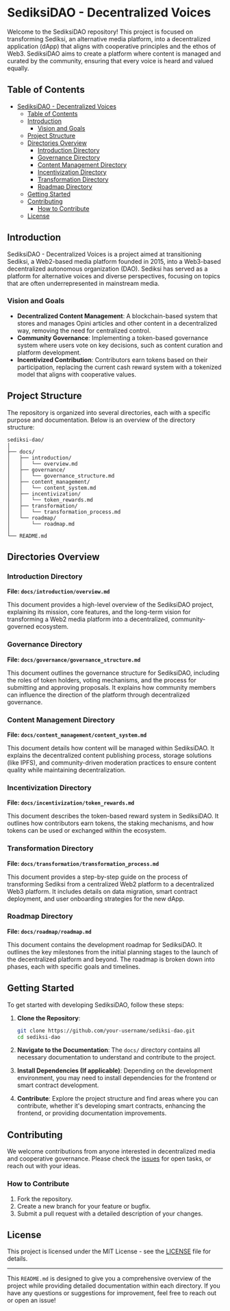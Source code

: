 # SediksiDAO - Decentralized Voices

Welcome to the SediksiDAO repository! This project is focused on transforming Sediksi, an alternative media platform, into a decentralized application (dApp) that aligns with cooperative principles and the ethos of Web3. SediksiDAO aims to create a platform where content is managed and curated by the community, ensuring that every voice is heard and valued equally.

## Table of Contents

- [SediksiDAO - Decentralized Voices](#sediksidao---decentralized-voices)
  - [Table of Contents](#table-of-contents)
  - [Introduction](#introduction)
    - [Vision and Goals](#vision-and-goals)
  - [Project Structure](#project-structure)
  - [Directories Overview](#directories-overview)
    - [Introduction Directory](#introduction-directory)
    - [Governance Directory](#governance-directory)
    - [Content Management Directory](#content-management-directory)
    - [Incentivization Directory](#incentivization-directory)
    - [Transformation Directory](#transformation-directory)
    - [Roadmap Directory](#roadmap-directory)
  - [Getting Started](#getting-started)
  - [Contributing](#contributing)
    - [How to Contribute](#how-to-contribute)
  - [License](#license)

## Introduction

SediksiDAO - Decentralized Voices is a project aimed at transitioning Sediksi, a Web2-based media platform founded in 2015, into a Web3-based decentralized autonomous organization (DAO). Sediksi has served as a platform for alternative voices and diverse perspectives, focusing on topics that are often underrepresented in mainstream media.

### Vision and Goals

- **Decentralized Content Management**: A blockchain-based system that stores and manages Opini articles and other content in a decentralized way, removing the need for centralized control.
- **Community Governance**: Implementing a token-based governance system where users vote on key decisions, such as content curation and platform development.
- **Incentivized Contribution**: Contributors earn tokens based on their participation, replacing the current cash reward system with a tokenized model that aligns with cooperative values.

## Project Structure

The repository is organized into several directories, each with a specific purpose and documentation. Below is an overview of the directory structure:

```plaintext
sediksi-dao/
│
├── docs/
│   ├── introduction/
│   │   └── overview.md
│   ├── governance/
│   │   └── governance_structure.md
│   ├── content_management/
│   │   └── content_system.md
│   ├── incentivization/
│   │   └── token_rewards.md
│   ├── transformation/
│   │   └── transformation_process.md
│   └── roadmap/
│       └── roadmap.md
│
└── README.md
```

## Directories Overview

### Introduction Directory

**File: `docs/introduction/overview.md`**

This document provides a high-level overview of the SediksiDAO project, explaining its mission, core features, and the long-term vision for transforming a Web2 media platform into a decentralized, community-governed ecosystem.

### Governance Directory

**File: `docs/governance/governance_structure.md`**

This document outlines the governance structure for SediksiDAO, including the roles of token holders, voting mechanisms, and the process for submitting and approving proposals. It explains how community members can influence the direction of the platform through decentralized governance.

### Content Management Directory

**File: `docs/content_management/content_system.md`**

This document details how content will be managed within SediksiDAO. It explains the decentralized content publishing process, storage solutions (like IPFS), and community-driven moderation practices to ensure content quality while maintaining decentralization.

### Incentivization Directory

**File: `docs/incentivization/token_rewards.md`**

This document describes the token-based reward system in SediksiDAO. It outlines how contributors earn tokens, the staking mechanisms, and how tokens can be used or exchanged within the ecosystem.

### Transformation Directory

**File: `docs/transformation/transformation_process.md`**

This document provides a step-by-step guide on the process of transforming Sediksi from a centralized Web2 platform to a decentralized Web3 platform. It includes details on data migration, smart contract deployment, and user onboarding strategies for the new dApp.

### Roadmap Directory

**File: `docs/roadmap/roadmap.md`**

This document contains the development roadmap for SediksiDAO. It outlines the key milestones from the initial planning stages to the launch of the decentralized platform and beyond. The roadmap is broken down into phases, each with specific goals and timelines.

## Getting Started

To get started with developing SediksiDAO, follow these steps:

1. **Clone the Repository**:
   ```bash
   git clone https://github.com/your-username/sediksi-dao.git
   cd sediksi-dao
   ```

2. **Navigate to the Documentation**:
   The `docs/` directory contains all necessary documentation to understand and contribute to the project.

3. **Install Dependencies (If applicable)**:
   Depending on the development environment, you may need to install dependencies for the frontend or smart contract development.

4. **Contribute**:
   Explore the project structure and find areas where you can contribute, whether it's developing smart contracts, enhancing the frontend, or providing documentation improvements.

## Contributing

We welcome contributions from anyone interested in decentralized media and cooperative governance. Please check the [issues](https://github.com/your-username/sediksi-dao/issues) for open tasks, or reach out with your ideas.

### How to Contribute

1. Fork the repository.
2. Create a new branch for your feature or bugfix.
3. Submit a pull request with a detailed description of your changes.

## License

This project is licensed under the MIT License - see the [LICENSE](LICENSE) file for details.

---

This `README.md` is designed to give you a comprehensive overview of the project while providing detailed documentation within each directory. If you have any questions or suggestions for improvement, feel free to reach out or open an issue!
